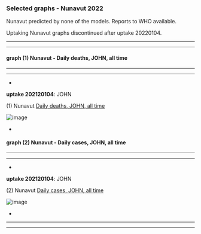 ### Selected graphs - Nunavut 2022

Nunavut predicted by none of the models. Reports to WHO available.

Uptaking Nunavut graphs discontinued after uptake 20220104.
  
**** 
****  

  
  
  
#### graph (1) Nunavut - Daily deaths, JOHN, all time

****
****  




*

**uptake 202120104**: JOHN

(1) Nunavut [Daily deaths, JOHN, all time](https://github.com/pourmalek/CovidVisualizedCountry/blob/main/20220104/output/JOHN/graph%201%20c%20COVID-19%20daily%20deaths%2C%20Canada%2C%20Nunavut%2C%20Johns%20Hopkins.pdf)

![image](https://user-images.githubusercontent.com/30849720/148272187-bc3fb7b9-a2a5-488d-a5de-3da92ed840d4.png)
 
*







#### graph (2) Nunavut - Daily cases, JOHN, all time

****
****  




*

**uptake 202120104**: JOHN

(2) Nunavut [Daily cases, JOHN, all time](https://github.com/pourmalek/CovidVisualizedCountry/blob/main/20220104/output/JOHN/graph%202%20c%20COVID-19%20daily%20cases%2C%20Canada%2C%20Nunavut%2C%20Johns%20Hopkins.pdf)

![image](https://user-images.githubusercontent.com/30849720/148272292-490bbeb3-7e89-49b6-8351-104fc7b765b5.png)
 
*



****
****
